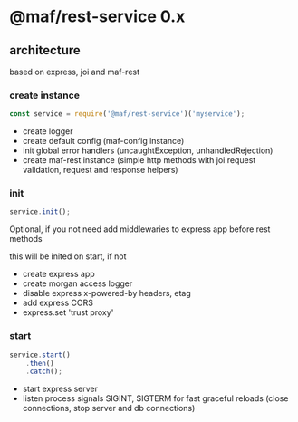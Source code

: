 # @maf/rest-service 0.x

## architecture

based on express, joi and maf-rest


### create instance

```js
const service = require('@maf/rest-service')('myservice');
```

- create logger
- create default config (maf-config instance)
- init global error handlers (uncaughtException, unhandledRejection)
- create maf-rest instance (simple http methods with joi request validation, request and response helpers)


### init

```js
service.init();
```

Optional, if you not need add middlewaries to express app before rest methods

this will be inited on start, if not

- create express app
- create morgan access logger
- disable express x-powered-by headers, etag
- add express CORS
- express.set 'trust proxy'


### start

```js
service.start()
    .then()
    .catch();
```
- start express server
- listen process signals SIGINT, SIGTERM for fast graceful reloads (close connections, stop server and db connections)
